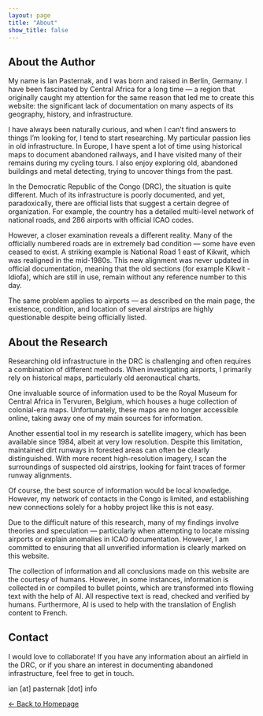 ```yaml
---
layout: page
title: "About"
show_title: false
---
```


## About the Author

My name is Ian Pasternak, and I was born and raised in Berlin, Germany. I have been fascinated by Central Africa for a long time — a region that originally caught my attention for the same reason that led me to create this website: the significant lack of documentation on many aspects of its geography, history, and infrastructure.

I have always been naturally curious, and when I can’t find answers to things I’m looking for, I tend to start researching. My particular passion lies in old infrastructure. In Europe, I have spent a lot of time using historical maps to document abandoned railways, and I have visited many of their remains during my cycling tours. I also enjoy exploring old, abandoned buildings and metal detecting, trying to uncover things from the past.

In the Democratic Republic of the Congo (DRC), the situation is quite different. Much of its infrastructure is poorly documented, and yet, paradoxically, there are official lists that suggest a certain degree of organization. For example, the country has a detailed multi-level network of national roads, and 286 airports with official ICAO codes.

However, a closer examination reveals a different reality. Many of the officially numbered roads are in extremely bad condition — some have even ceased to exist. A striking example is National Road 1 east of Kikwit, which was realigned in the mid-1980s. This new alignment was never updated in official documentation, meaning that the old sections (for example Kikwit - Idiofa), which are still in use, remain without any reference number to this day.

The same problem applies to airports — as described on the main page, the existence, condition, and location of several airstrips are highly questionable despite being officially listed.

## About the Research

Researching old infrastructure in the DRC is challenging and often requires a combination of different methods. When investigating airports, I primarily rely on historical maps, particularly old aeronautical charts.

One invaluable source of information used to be the Royal Museum for Central Africa in Tervuren, Belgium, which houses a huge collection of colonial-era maps. Unfortunately, these maps are no longer accessible online, taking away one of my main sources for information.

Another essential tool in my research is satellite imagery, which has been available since 1984, albeit at very low resolution. Despite this limitation, maintained dirt runways in forested areas can often be clearly distinguished. With more recent high-resolution imagery, I scan the surroundings of suspected old airstrips, looking for faint traces of former runway alignments.

Of course, the best source of information would be local knowledge. However, my network of contacts in the Congo is limited, and establishing new connections solely for a hobby project like this is not easy.

Due to the difficult nature of this research, many of my findings involve theories and speculation — particularly when attempting to locate missing airports or explain anomalies in ICAO documentation. However, I am committed to ensuring that all unverified information is clearly marked on this website.

The collection of information and all conclusions made on this website are the courtesy of humans. However, in some instances, information is collected in or compiled to bullet points, which are transformed into flowing text with the help of AI. All respective text is read, checked and verified by humans. Furthermore, AI is used to help with the translation of English content to French.

## Contact

I would love to collaborate! If you have any information about an airfield in the DRC, or if you share an interest in documenting abandoned infrastructure, feel free to get in touch.

ian [at] pasternak [dot] info

[← Back to Homepage](index.md)
